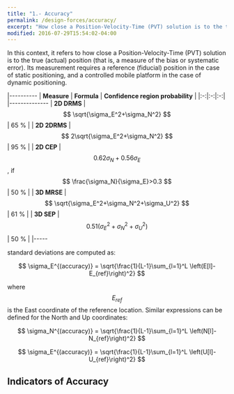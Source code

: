 ```yaml
---
title: "1.- Accuracy"
permalink: /design-forces/accuracy/
excerpt: "How close a Position-Velocity-Time (PVT) solution is to the true position."
modified: 2016-07-29T15:54:02-04:00
---
```


In this context, it refers to how close a Position-Velocity-Time (PVT) solution is to the true (actual) position (that is, a measure of the bias or systematic error). Its measurement requires a reference (fiducial) position in the case of static positioning, and a controlled mobile platform in the case of dynamic positioning.


|----------
|  **Measure**  |  **Formula** | **Confidence region probability** |
|:-:|:-:|:-:|    
|--------------
|  **2D DRMS**      | $$ \sqrt{\sigma_E^2+\sigma_N^2} $$  | 65 % |
|  **2D 2DRMS**      | $$ 2\sqrt{\sigma_E^2+\sigma_N^2} $$ | 95 % |
|  **2D CEP**      | $$ 0.62\sigma_N+0.56\sigma_E $$, if $$ \frac{\sigma_N}{\sigma_E}>0.3 $$ | 50 % |
|  **3D MRSE**  | $$ \sqrt{\sigma_E^2+\sigma_N^2+\sigma_U^2} $$ | 61 % |
|  **3D SEP**   | $$ 0.51 \left(\sigma_E^2+\sigma_N^2+\sigma_U^2\right) $$ | 50 % |
|-----

standard deviations are computed as:

$$ \sigma_E^{(accuracy)} = \sqrt{\frac{1}{L-1}\sum_{l=1}^L \left(E[l]- E_{ref}\right)^2} $$

where $$ E_{ref} $$ is the East coordinate of the reference location. Similar expressions can be defined for the North and Up coordinates:

$$ \sigma_N^{(accuracy)} = \sqrt{\frac{1}{L-1}\sum_{l=1}^L \left(N[l]- N_{ref}\right)^2} $$

$$ \sigma_E^{(accuracy)} = \sqrt{\frac{1}{L-1}\sum_{l=1}^L \left(U[l]- U_{ref}\right)^2} $$


## Indicators of Accuracy
